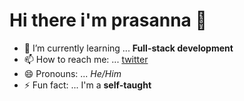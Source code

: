 # Hi there i'm prasanna 👋
- 🌱 I’m currently learning ... **Full-stack development**
- 📫 How to reach me: ... [twitter](https://twitter.com/PrasannaRames)
- 😄 Pronouns: ... *He/Him*
- ⚡ Fun fact: ... I'm a **self-taught**




 
 
 
 
 
 
